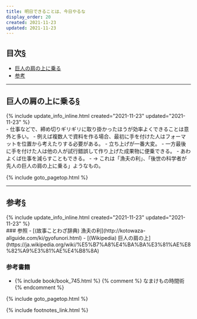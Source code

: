 ```yaml
---
title: 明日できることは、今日やるな
display_order: 20
created: 2021-11-23
updated: 2021-11-23
---
```


## <a name="index">目次</a><a class="heading-anchor-permalink" href="#目次">§</a>

<ul id="index_ul">
<li><a href="#巨人の肩の上に乗る">巨人の肩の上に乗る</a></li>
<li><a href="#参考">参考</a></li>
</ul>

* * *
## <a name="巨人の肩の上に乗る">巨人の肩の上に乗る</a><a class="heading-anchor-permalink" href="#巨人の肩の上に乗る">§</a>
<div class="chapter-updated">{% include update_info_inline.html created="2021-11-23" updated="2021-11-23" %}</div>
- 仕事などで、締め切りギリギリに取り掛かったほうが効率よくできることは意外と多い。
- 例えば複数人で資料を作る場合、最初に手を付けた人はフォーマットを位置から考えたりする必要がある。
  - 立ち上げが一番大変。
- 一方最後に手を付けた人は他の人が試行錯誤して作り上げた成果物に便乗できる。
  - あわよくば仕事を減らすこともできる。
- → これは「漁夫の利」、「後世の科学者が先人の巨人の肩の上に乗る」ようなもの。

{% include goto_pagetop.html %}

* * *
## <a name="参考">参考</a><a class="heading-anchor-permalink" href="#参考">§</a>
<div class="chapter-updated">{% include update_info_inline.html created="2021-11-23" updated="2021-11-23" %}</div>
### 参照
- [(故事ことわざ辞典) 漁夫の利](http://kotowaza-allguide.com/ki/gyofunori.html)
- [(Wikipedia) 巨人の肩の上](https://ja.wikipedia.org/wiki/%E5%B7%A8%E4%BA%BA%E3%81%AE%E8%82%A9%E3%81%AE%E4%B8%8A)

### 参考書籍
- {% include book/book_745.html %} {% comment %} なまけもの時間術 {% endcomment %}

{% include goto_pagetop.html %}

{% include footnotes_link.html %}
